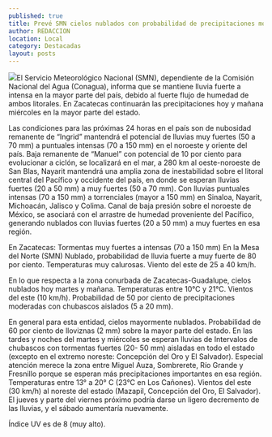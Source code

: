 ```yaml
---
published: true
title: Prevé SMN cielos nublados con probabilidad de precipitaciones moderadas en Zacatecas
author: REDACCION
location: Local
category: Destacadas
layout: posts
---
```


![](http://i.imgur.com/wEU9wPOm.jpg)El Servicio Meteorológico Nacional (SMN), dependiente de la Comisión Nacional del Agua (Conagua), informa que se mantiene lluvia fuerte a intensa en la mayor parte del país, debido al fuerte flujo de humedad de ambos litorales. En Zacatecas continuarán las precipitaciones hoy y mañana miércoles en la mayor parte del estado.

Las condiciones para las próximas 24 horas en el país son de nubosidad remanente de “Ingrid” mantendrá el potencial de lluvias muy fuertes (50 a 70 mm) a puntuales  intensas (70 a 150 mm) en el noroeste y oriente del país. Baja remanente de “Manuel” con potencial de 10 por ciento para evolucionar a ciclón, se localizará en el mar, a 280 km al oeste-noroeste de San Blas, Nayarit mantendrá una amplia zona de inestabilidad sobre el litoral central del Pacífico y occidente del país, en donde se esperan lluvias fuertes (20 a 50 mm) a muy fuertes (50 a 70 mm). Con lluvias puntuales intensas (70 a 150 mm) a torrenciales (mayor a 150 mm) en Sinaloa, Nayarit, Michoacán, Jalisco y Colima. Canal de baja presión sobre el noroeste de México, se asociará con el arrastre de humedad proveniente del Pacífico, generando nublados con lluvias fuertes (20 a 50 mm) a muy fuertes en esa región. 

En Zacatecas: Tormentas muy fuertes a intensas (70 a 150 mm) 
En la Mesa del Norte (SMN) Nublado, probabilidad de lluvia fuerte a muy fuerte de 80 por ciento. Temperaturas muy calurosas. Viento del este de 25 a 40 km/h. 

En lo que respecta a la zona conurbada de Zacatecas-Guadalupe, cielos nublados hoy martes y mañana. Temperaturas entre 10°C y 21°C. Vientos del este (10 km/h). Probabilidad de 50 por ciento de precipitaciones moderadas con chubascos aislados (5 a 20 mm).  

En general para esta entidad, cielos mayormente nublados. Probabilidad de 60 por ciento de lloviznas (2 mm) sobre la mayor parte del estado. En las tardes y noches del martes y miércoles se esperan lluvias de Intervalos de chubascos con tormentas fuertes (20- 50 mm) aisladas en todo el estado (excepto en el extremo noreste: Concepción del Oro y El Salvador). Especial atención merece la zona entre Miguel Auza, Sombrerete, Río Grande y Fresnillo porque se esperan más precipitaciones importantes en esa región. Temperaturas entre 13° a 20° C (23°C en Los Cañones). Vientos del este (30 km/h) al noreste del estado (Mazapil, Concepción del Oro, El Salvador). El jueves y parte del viernes próximo podría darse un ligero decremento de las lluvias, y el sábado aumentaría nuevamente. 

Índice UV  es de 8 (muy alto). 
